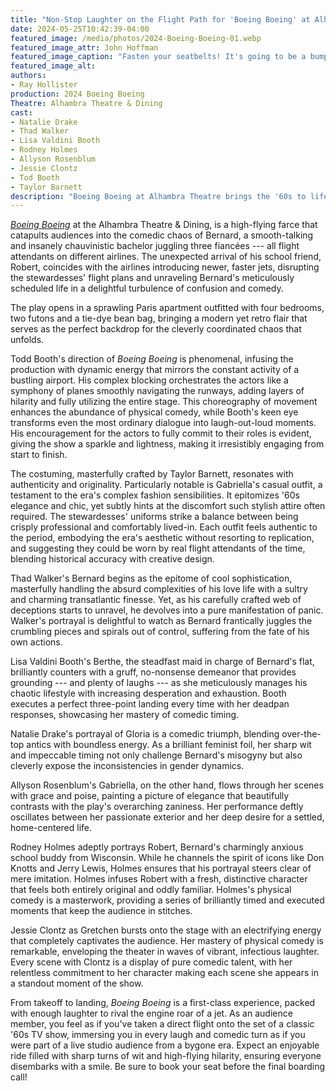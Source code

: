 ```yaml
---
title: "Non-Stop Laughter on the Flight Path for 'Boeing Boeing' at Alhambra Theatre & Dining"
date: 2024-05-25T10:42:39-04:00
featured_image: /media/photos/2024-Boeing-Boeing-01.webp
featured_image_attr: John Hoffman
featured_image_caption: "Fasten your seatbelts! It's going to be a bumpy flight with love in the air and secrets on the ground in 'Boeing Boeing.' From left to right, Rodney Holmes as Robert, Jessie Clontz as Gretchen, Natalie Drake as Gloria, Lisa Valdini Booth as Bertha, Allyson Rosenblum as Gabriella and Thad Walker as Bernard. "
featured_image_alt: 
authors:
- Ray Hollister
production: 2024 Boeing Boeing
Theatre: Alhambra Theatre & Dining
cast: 
- Natalie Drake
- Thad Walker
- Lisa Valdini Booth
- Rodney Holmes
- Allyson Rosenblum
- Jessie Clontz
- Tod Booth
- Taylor Barnett
description: "Boeing Boeing at Alhambra Theatre brings the '60s to life with its blend of crisp costuming, dynamic direction, and a plot full of romantic entanglements."
---
```

*[Boeing Boeing](/productions/2024-boeing-boeing/)* at the Alhambra Theatre & Dining, is a high-flying farce that catapults audiences into the comedic chaos of Bernard, a smooth-talking and insanely chauvinistic bachelor juggling three fiancées --- all flight attendants on different airlines. The unexpected arrival of his school friend, Robert, coincides with the airlines introducing newer, faster jets, disrupting the stewardesses' flight plans and unraveling Bernard's meticulously scheduled life in a delightful turbulence of confusion and comedy.<!--more-->

The play opens in a sprawling Paris apartment outfitted with four bedrooms, two futons and a tie-dye bean bag, bringing a modern yet retro flair that serves as the perfect backdrop for the cleverly coordinated chaos that unfolds.

Todd Booth's direction of *Boeing Boeing* is phenomenal, infusing the production with dynamic energy that mirrors the constant activity of a bustling airport. His complex blocking orchestrates the actors like a symphony of planes smoothly navigating the runways, adding layers of hilarity and fully utilizing the entire stage. This choreography of movement enhances the abundance of physical comedy, while Booth's keen eye transforms even the most ordinary dialogue into laugh-out-loud moments. His encouragement for the actors to fully commit to their roles is evident, giving the show a sparkle and lightness, making it irresistibly engaging from start to finish.

The costuming, masterfully crafted by Taylor Barnett, resonates with authenticity and originality. Particularly notable is Gabriella's casual outfit, a testament to the era's complex fashion sensibilities. It epitomizes '60s elegance and chic, yet subtly hints at the discomfort such stylish attire often required. The stewardesses' uniforms strike a balance between being crisply professional and comfortably lived-in. Each outfit feels authentic to the period, embodying the era's aesthetic without resorting to replication, and suggesting they could be worn by real flight attendants of the time, blending historical accuracy with creative design.

Thad Walker's Bernard begins as the epitome of cool sophistication, masterfully handling the absurd complexities of his love life with a sultry and charming transatlantic finesse. Yet, as his carefully crafted web of deceptions starts to unravel, he devolves into a pure manifestation of panic. Walker's portrayal is delightful to watch as Bernard frantically juggles the crumbling pieces and spirals out of control, suffering from the fate of his own actions.

Lisa Valdini Booth's Berthe, the steadfast maid in charge of Bernard's flat, brilliantly counters with a gruff, no-nonsense demeanor that provides grounding --- and plenty of laughs --- as she meticulously manages his chaotic lifestyle with increasing desperation and exhaustion. Booth executes a perfect three-point landing every time with her deadpan responses, showcasing her mastery of comedic timing.

Natalie Drake's portrayal of Gloria is a comedic triumph, blending over-the-top antics with boundless energy. As a brilliant feminist foil, her sharp wit and impeccable timing not only challenge Bernard's misogyny but also cleverly expose the inconsistencies in gender dynamics. 

Allyson Rosenblum's Gabriella, on the other hand, flows through her scenes with grace and poise, painting a picture of elegance that beautifully contrasts with the play's overarching zaniness. Her performance deftly oscillates between her passionate exterior and her deep desire for a settled, home-centered life.

Rodney Holmes adeptly portrays Robert, Bernard's charmingly anxious school buddy from Wisconsin. While he channels the spirit of icons like Don Knotts and Jerry Lewis, Holmes ensures that his portrayal steers clear of mere imitation. Holmes infuses Robert with a fresh, distinctive character that feels both entirely original and oddly familiar. Holmes's physical comedy is a masterwork, providing a series of brilliantly timed and executed moments that keep the audience in stitches.

Jessie Clontz as Gretchen bursts onto the stage with an electrifying energy that completely captivates the audience. Her mastery of physical comedy is remarkable, enveloping the theater in waves of vibrant, infectious laughter. Every scene with Clontz is a display of pure comedic talent, with her relentless commitment to her character making each scene she appears in a standout moment of the show. 

From takeoff to landing, *Boeing Boeing* is a first-class experience, packed with enough laughter to rival the engine roar of a jet. As an audience member, you feel as if you've taken a direct flight onto the set of a classic '60s TV show, immersing you in every laugh and comedic turn as if you were part of a live studio audience from a bygone era. Expect an enjoyable ride filled with sharp turns of wit and high-flying hilarity, ensuring everyone disembarks with a smile. Be sure to book your seat before the final boarding call!